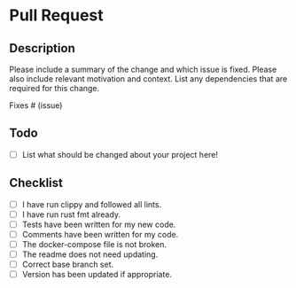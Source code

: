 # Pull Request

## Description

Please include a summary of the change and which issue is fixed. Please also include relevant motivation and context. List any dependencies that are required for this change.

Fixes # (issue)

## Todo

- [ ] List what should be changed about your project here!

## Checklist

- [ ] I have run clippy and followed all lints.
- [ ] I have run rust fmt already.
- [ ] Tests have been written for my new code.
- [ ] Comments have been written for my code.
- [ ] The docker-compose file is not broken.
- [ ] The readme does not need updating.
- [ ] Correct base branch set.
- [ ] Version has been updated if appropriate.
